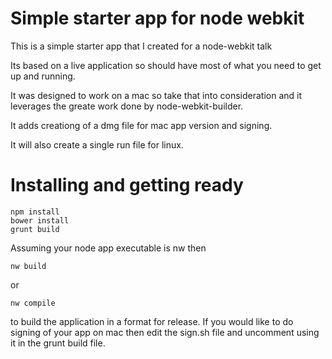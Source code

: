 Simple starter app for node webkit
=================================

This is a simple starter app that I created for a node-webkit talk

Its based on a live application so should have most of what you need to get up and running.

It was designed to work on a mac so take that into consideration and it leverages the greate work done by node-webkit-builder.

It adds creationg of a dmg file for mac app version and signing.

It will also create a single run file for linux.


Installing and getting ready
============================
    npm install
    bower install
    grunt build

Assuming your node app executable is nw then

    nw build

or

    nw compile

to build the application in a format for release. If you would like to do signing of your app on mac then edit the sign.sh file and uncomment using it in the grunt build file.


